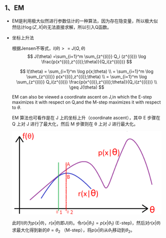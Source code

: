 ## 1、EM

- EM是利用极大似然进行参数估计的一种算法，因为存在隐变量，所以极大似然估计$\log (Z,X|\theta)$无法直接求解，所以引入Q函数。

- 坐标上升法

  根据Jensen不等式，$l(\theta) >=J(Q,\theta)$
  $$
  J(\theta) =\sum_{i=1}^m \sum_{z^{(i)}} Q_i (z^{(i)}) \log \frac{p(x^{(i)},z^{(i)};\theta)}{Q_i(z^{(i)})}
  $$

  $$
 l(\theta) = \sum_{i=1}^m \log p(x;\theta) \\
= \sum_{i=1}^m \log \sum_{z^{(i)}} p(x^{(i)},z^{(i)};\theta) \\
= \sum_{i=1}^m \log \sum_{z^{(i)}} Q_i(z^{(i)}) \frac{p(x^{(i)},z^{(i)};\theta)}{Q_i(z^{(i)})} \\
\geq J(\theta)
  $$

  EM can also be viewed a coordinate ascent on J,in which the E-step maximizes it with respect on Q,and the M-step maximizes it with respect to $\theta$.

  EM 算法也可看作是在 J 上的坐标上升（coordinate ascent），其中 E 步骤在 Q 上对 J 进行了最大化，然后 M 步骤则在 θ 上对 J 进行最大化。

  ![1](https://github.com/Lanme/cs229/raw/master/add_note/img/add_notes8_1.png)

  此时$l(\theta)$为$p(x|\theta)$，$r(x|\theta)$即$J(\theta)$。令$r(x|\theta_1) = p(x|\theta_1)$ (E-step)，然后对$r(x|\theta)$求最大化得到新的$\theta = \theta_2$ （M-step），将$p(x|\theta)$从$\theta_1$移动到$\theta_2$。

## 
